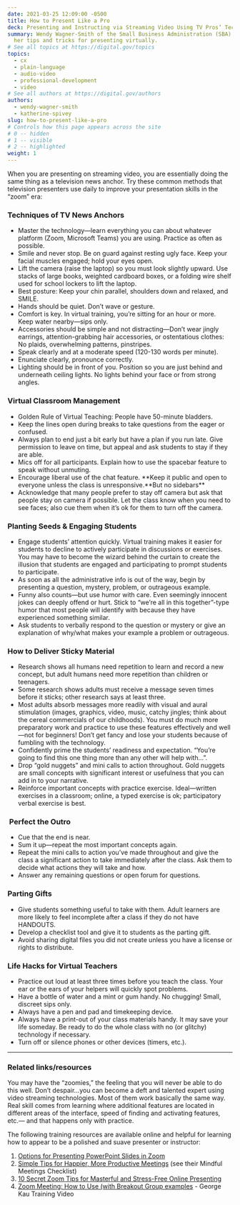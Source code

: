```yaml
---
date: 2021-03-25 12:09:00 -0500
title: How to Present Like a Pro
deck: Presenting and Instructing via Streaming Video Using TV Pros’ Techniques
summary: Wendy Wagner-Smith of the Small Business Administration (SBA) shares
  her tips and tricks for presenting virtually.
# See all topics at https://digital.gov/topics
topics:
  - cx
  - plain-language
  - audio-video
  - professional-development
  - video
# See all authors at https://digital.gov/authors
authors:
  - wendy-wagner-smith
  - katherine-spivey
slug: how-to-present-like-a-pro
# Controls how this page appears across the site
# 0 -- hidden
# 1 -- visible
# 2 -- highlighted
weight: 1
---
```

When you are presenting on streaming video, you are essentially doing the same thing as a television news anchor. Try these common methods that television presenters use daily to improve your presentation skills in the “zoom” era:

### Techniques of TV News Anchors

* Master the technology—learn everything you can about whatever platform (Zoom, Microsoft Teams) you are using. Practice as often as possible. 
* Smile and never stop. Be on guard against resting ugly face. Keep your facial muscles engaged; hold your eyes open.
* Lift the camera (raise the laptop) so you must look slightly upward. Use stacks of large books, weighted cardboard boxes, or a folding wire shelf used for school lockers to lift the laptop.
* Best posture: Keep your chin parallel, shoulders down and relaxed, and SMILE. 
* Hands should be quiet. Don’t wave or gesture. 
* Comfort is key. In virtual training, you’re sitting for an hour or more. Keep water nearby—sips only.
* Accessories should be simple and not distracting—Don’t wear jingly earrings, attention-grabbing hair accessories, or ostentatious clothes: No plaids, overwhelming patterns, pinstripes.
* Speak clearly and at a moderate speed (120-130 words per minute). 
* Enunciate clearly, pronounce correctly.
* Lighting should be in front of you. Position so you are just behind and underneath ceiling lights. No lights behind your face or from strong angles.

### Virtual Classroom Management

* Golden Rule of Virtual Teaching: People have 50-minute bladders.
* Keep the lines open during breaks to take questions from the eager or confused.
* Always plan to end just a bit early but have a plan if you run late. Give permission to leave on time, but appeal and ask students to stay if they are able. 
* Mics off for all participants. Explain how to use the spacebar feature to speak without unmuting.
* Encourage liberal use of the chat feature. \*\*Keep it public and open to everyone unless the class is unresponsive.\*\*But no sidebars\*\*
* Acknowledge that many people prefer to stay off camera but ask that people stay on camera if possible. Let the class know when you need to see faces; also cue them when it’s ok for them to turn off the camera.

### Planting Seeds & Engaging Students

* Engage students’ attention quickly. Virtual training makes it easier for students to decline to actively participate in discussions or exercises. You may have to become the wizard behind the curtain to create the illusion that students are engaged and participating to prompt students to participate.
* As soon as all the administrative info is out of the way, begin by presenting a question, mystery, problem, or outrageous example.
* Funny also counts—but use humor with care. Even seemingly innocent jokes can deeply offend or hurt. Stick to “we’re all in this together”-type humor that most people will identify with because they have experienced something similar.
* Ask students to verbally respond to the question or mystery or give an explanation of why/what makes your example a problem or outrageous.

### How to Deliver Sticky Material

* Research shows all humans need repetition to learn and record a new concept, but adult humans need more repetition than children or teenagers.
* Some research shows adults must receive a message seven times before it sticks; other research says at least three.
* Most adults absorb messages more readily with visual and aural stimulation (images, graphics, video, music, catchy jingles; think about the cereal commercials of our childhoods). You must do much more preparatory work and practice to use these features effectively and well—not for beginners! Don’t get fancy and lose your students because of fumbling with the technology.
* Confidently prime the students’ readiness and expectation. “You’re going to find this one thing more than any other will help with…”.
* Drop “gold nuggets” and mini calls to action throughout. Gold nuggets are small concepts with significant interest or usefulness that you can add in to your narrative.
* Reinforce important concepts with practice exercise. Ideal—written exercises in a classroom; online, a typed exercise is ok; participatory verbal exercise is best.

###  Perfect the Outro

* Cue that the end is near.
* Sum it up—repeat the most important concepts again.
* Repeat the mini calls to action you’ve made throughout and give the class a significant action to take immediately after the class. Ask them to decide what actions they will take and how.
* Answer any remaining questions or open forum for questions.

### Parting Gifts

* Give students something useful to take with them. Adult learners are more likely to feel incomplete after a class if they do not have HANDOUTS.
* Develop a checklist tool and give it to students as the parting gift. 
* Avoid sharing digital files you did not create unless you have a license or rights to distribute.

### Life Hacks for Virtual Teachers

* Practice out loud at least three times before you teach the class. Your ear or the ears of your helpers will quickly spot problems.
* Have a bottle of water and a mint or gum handy. No chugging! Small, discreet sips only.
* Always have a pen and pad and timekeeping device.
* Always have a print-out of your class materials handy. It may save your life someday. Be ready to do the whole class with no (or glitchy) technology if necessary.
* Turn off or silence phones or other devices (timers, etc.).

- - -

### Related links/resources

You may have the “zoomies,” the feeling that you will never be able to do this well. Don’t despair…you can become a deft and talented expert using video streaming technologies. Most of them work basically the same way. Real skill comes from learning where additional features are located in different areas of the interface, speed of finding and activating features, etc.— and that happens only with practice.

The following training resources are available online and helpful for learning how to appear to be a polished and suave presenter or instructor:

1. [Options for Presenting PowerPoint Slides in Zoom](https://www.thinkoutsidetheslide.com/4-options-for-how-to-present-a-powerpoint-slide-show-in-a-zoom-meeting/)
2. [Simple Tips for Happier, More Productive Meetings](https://blog.zoom.us/mindful-meeting-tips/) (see their Mindful Meetings Checklist)
3. [10 Secret Zoom Tips for Masterful and Stress-Free Online Presenting](https://leapica.com/blog-zoom-tips-online-presenting/)
4. [Zoom Meeting: How to Use (with Breakout Group examples](https://www.youtube.com/watch?v=6i-NA563Ojk) - George Kau Training Video
